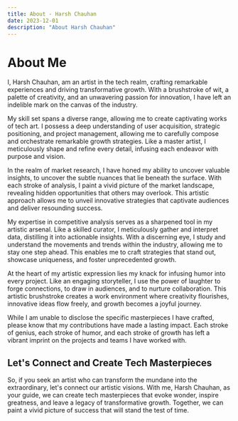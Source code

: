 ```yaml
---
title: About - Harsh Chauhan
date: 2023-12-01
description: "About Harsh Chauhan"
---
```


# About Me

I, Harsh Chauhan, am an artist in the tech realm, crafting remarkable experiences and driving transformative growth. With a brushstroke of wit, a palette of creativity, and an unwavering passion for innovation, I have left an indelible mark on the canvas of the industry.


My skill set spans a diverse range, allowing me to create captivating works of tech art. I possess a deep understanding of user acquisition, strategic positioning, and project management, allowing me to carefully compose and orchestrate remarkable growth strategies. Like a master artist, I meticulously shape and refine every detail, infusing each endeavor with purpose and vision.

In the realm of market research, I have honed my ability to uncover valuable insights, to uncover the subtle nuances that lie beneath the surface. With each stroke of analysis, I paint a vivid picture of the market landscape, revealing hidden opportunities that others may overlook. This artistic approach allows me to unveil innovative strategies that captivate audiences and deliver resounding success.

My expertise in competitive analysis serves as a sharpened tool in my artistic arsenal. Like a skilled curator, I meticulously gather and interpret data, distilling it into actionable insights. With a discerning eye, I study and understand the movements and trends within the industry, allowing me to stay one step ahead. This enables me to craft strategies that stand out, showcase uniqueness, and foster unprecedented growth.

At the heart of my artistic expression lies my knack for infusing humor into every project. Like an engaging storyteller, I use the power of laughter to forge connections, to draw in audiences, and to nurture collaboration. This artistic brushstroke creates a work environment where creativity flourishes, innovative ideas flow freely, and growth becomes a joyful journey.

While I am unable to disclose the specific masterpieces I have crafted, please know that my contributions have made a lasting impact. Each stroke of genius, each stroke of humor, and each stroke of growth has left a vibrant imprint on the projects and teams I have worked with.

## Let's Connect and Create Tech Masterpieces

So, if you seek an artist who can transform the mundane into the extraordinary, let's connect our artistic visions. With me, Harsh Chauhan, as your guide, we can create tech masterpieces that evoke wonder, inspire greatness, and leave a legacy of transformative growth. Together, we can paint a vivid picture of success that will stand the test of time.
